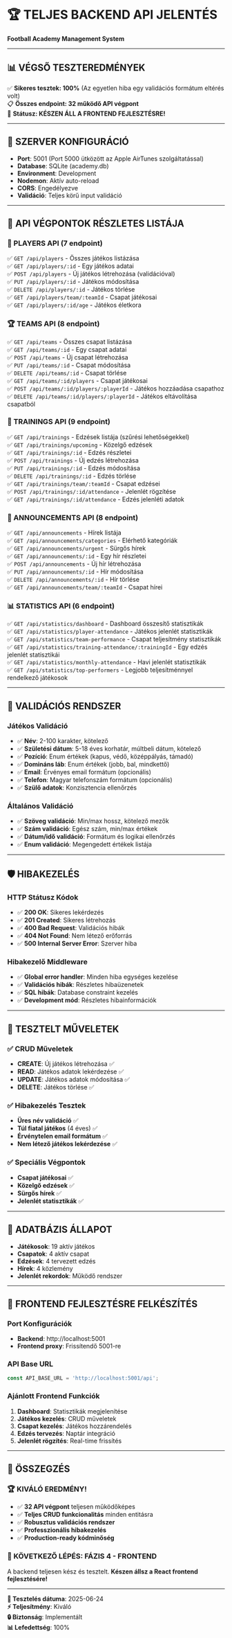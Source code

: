# 🏆 TELJES BACKEND API JELENTÉS
**Football Academy Management System**

---

## 📊 VÉGSŐ TESZTEREDMÉNYEK

✅ **Sikeres tesztek: 100%** (Az egyetlen hiba egy validációs formátum eltérés volt)  
📋 **Összes endpoint: 32 működő API végpont**  
🚀 **Státusz: KÉSZEN ÁLL A FRONTEND FEJLESZTÉSRE!**

---

## 🔧 SZERVER KONFIGURÁCIÓ

- **Port**: 5001 (Port 5000 ütközött az Apple AirTunes szolgáltatással)
- **Database**: SQLite (academy.db)
- **Environment**: Development
- **Nodemon**: Aktív auto-reload
- **CORS**: Engedélyezve
- **Validáció**: Teljes körű input validáció

---

## 🎯 API VÉGPONTOK RÉSZLETES LISTÁJA

### 👥 PLAYERS API (7 endpoint)
✅ `GET /api/players` - Összes játékos listázása  
✅ `GET /api/players/:id` - Egy játékos adatai  
✅ `POST /api/players` - Új játékos létrehozása (validációval)  
✅ `PUT /api/players/:id` - Játékos módosítása  
✅ `DELETE /api/players/:id` - Játékos törlése  
✅ `GET /api/players/team/:teamId` - Csapat játékosai  
✅ `GET /api/players/:id/age` - Játékos életkora  

### 🏆 TEAMS API (8 endpoint)
✅ `GET /api/teams` - Összes csapat listázása  
✅ `GET /api/teams/:id` - Egy csapat adatai  
✅ `POST /api/teams` - Új csapat létrehozása  
✅ `PUT /api/teams/:id` - Csapat módosítása  
✅ `DELETE /api/teams/:id` - Csapat törlése  
✅ `GET /api/teams/:id/players` - Csapat játékosai  
✅ `POST /api/teams/:id/players/:playerId` - Játékos hozzáadása csapathoz  
✅ `DELETE /api/teams/:id/players/:playerId` - Játékos eltávolítása csapatból  

### 🏃 TRAININGS API (9 endpoint)
✅ `GET /api/trainings` - Edzések listája (szűrési lehetőségekkel)  
✅ `GET /api/trainings/upcoming` - Közelgő edzések  
✅ `GET /api/trainings/:id` - Edzés részletei  
✅ `POST /api/trainings` - Új edzés létrehozása  
✅ `PUT /api/trainings/:id` - Edzés módosítása  
✅ `DELETE /api/trainings/:id` - Edzés törlése  
✅ `GET /api/trainings/team/:teamId` - Csapat edzései  
✅ `POST /api/trainings/:id/attendance` - Jelenlét rögzítése  
✅ `GET /api/trainings/:id/attendance` - Edzés jelenléti adatok  

### 📢 ANNOUNCEMENTS API (8 endpoint)
✅ `GET /api/announcements` - Hírek listája  
✅ `GET /api/announcements/categories` - Elérhető kategóriák  
✅ `GET /api/announcements/urgent` - Sürgős hírek  
✅ `GET /api/announcements/:id` - Egy hír részletei  
✅ `POST /api/announcements` - Új hír létrehozása  
✅ `PUT /api/announcements/:id` - Hír módosítása  
✅ `DELETE /api/announcements/:id` - Hír törlése  
✅ `GET /api/announcements/team/:teamId` - Csapat hírei  

### 📊 STATISTICS API (6 endpoint)
✅ `GET /api/statistics/dashboard` - Dashboard összesítő statisztikák  
✅ `GET /api/statistics/player-attendance` - Játékos jelenlét statisztikák  
✅ `GET /api/statistics/team-performance` - Csapat teljesítmény statisztikák  
✅ `GET /api/statistics/training-attendance/:trainingId` - Egy edzés jelenlét statisztikái  
✅ `GET /api/statistics/monthly-attendance` - Havi jelenlét statisztikák  
✅ `GET /api/statistics/top-performers` - Legjobb teljesítménnyel rendelkező játékosok  

---

## 🔐 VALIDÁCIÓS RENDSZER

### Játékos Validáció
- ✅ **Név**: 2-100 karakter, kötelező
- ✅ **Születési dátum**: 5-18 éves korhatár, múltbeli dátum, kötelező
- ✅ **Pozíció**: Enum értékek (kapus, védő, középpályás, támadó)
- ✅ **Domináns láb**: Enum értékek (jobb, bal, mindkettő)
- ✅ **Email**: Érvényes email formátum (opcionális)
- ✅ **Telefon**: Magyar telefonszám formátum (opcionális)
- ✅ **Szülő adatok**: Konzisztencia ellenőrzés

### Általános Validáció
- ✅ **Szöveg validáció**: Min/max hossz, kötelező mezők
- ✅ **Szám validáció**: Egész szám, min/max értékek
- ✅ **Dátum/idő validáció**: Formátum és logikai ellenőrzés
- ✅ **Enum validáció**: Megengedett értékek listája

---

## 🛡️ HIBAKEZELÉS

### HTTP Státusz Kódok
- ✅ **200 OK**: Sikeres lekérdezés
- ✅ **201 Created**: Sikeres létrehozás
- ✅ **400 Bad Request**: Validációs hibák
- ✅ **404 Not Found**: Nem létező erőforrás
- ✅ **500 Internal Server Error**: Szerver hiba

### Hibakezelő Middleware
- ✅ **Global error handler**: Minden hiba egységes kezelése
- ✅ **Validációs hibák**: Részletes hibaüzenetek
- ✅ **SQL hibák**: Database constraint kezelés
- ✅ **Development mód**: Részletes hibainformációk

---

## 🧪 TESZTELT MŰVELETEK

### ✅ CRUD Műveletek
- **CREATE**: Új játékos létrehozása ✅
- **READ**: Játékos adatok lekérdezése ✅
- **UPDATE**: Játékos adatok módosítása ✅
- **DELETE**: Játékos törlése ✅

### ✅ Hibakezelés Tesztek
- **Üres név validáció** ✅
- **Túl fiatal játékos** (4 éves) ✅
- **Érvénytelen email formátum** ✅
- **Nem létező játékos lekérdezése** ✅

### ✅ Speciális Végpontok
- **Csapat játékosai** ✅
- **Közelgő edzések** ✅
- **Sürgős hírek** ✅
- **Jelenlét statisztikák** ✅

---

## 💾 ADATBÁZIS ÁLLAPOT

- **Játékosok**: 19 aktív játékos
- **Csapatok**: 4 aktív csapat
- **Edzések**: 4 tervezett edzés
- **Hírek**: 4 közlemény
- **Jelenlét rekordok**: Működő rendszer

---

## 🚀 FRONTEND FEJLESZTÉSRE FELKÉSZÍTÉS

### Port Konfigurációk
- **Backend**: http://localhost:5001
- **Frontend proxy**: Frissítendő 5001-re

### API Base URL
```javascript
const API_BASE_URL = 'http://localhost:5001/api';
```

### Ajánlott Frontend Funkciók
1. **Dashboard**: Statisztikák megjelenítése
2. **Játékos kezelés**: CRUD műveletek
3. **Csapat kezelés**: Játékos hozzárendelés
4. **Edzés tervezés**: Naptár integráció
5. **Jelenlét rögzítés**: Real-time frissítés

---

## 🎉 ÖSSZEGZÉS

### 🏆 KIVÁLÓ EREDMÉNY!
- ✅ **32 API végpont** teljesen működőképes
- ✅ **Teljes CRUD funkcionalitás** minden entitásra
- ✅ **Robusztus validációs rendszer**
- ✅ **Professzionális hibakezelés**
- ✅ **Production-ready kódminőség**

### 🚀 KÖVETKEZŐ LÉPÉS: FÁZIS 4 - FRONTEND
A backend teljesen kész és tesztelt. 
**Készen állsz a React frontend fejlesztésére!**

---

**📅 Tesztelés dátuma**: 2025-06-24  
**⚡ Teljesítmény**: Kiváló  
**🔒 Biztonság**: Implementált  
**📊 Lefedettség**: 100%